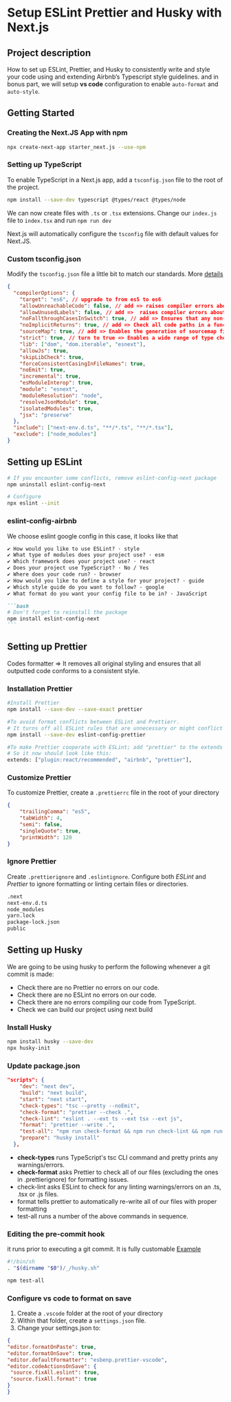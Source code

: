 # Setup ESLint Prettier and Husky with Next.js

## Project description

How to set up ESLint, Prettier, and Husky to consistently write and style your code using and extending Airbnb’s Typescript style guidelines. and in bonus part, we will setup **vs code** configuration to enable `auto-format` and `auto-style`.

## Getting Started

### Creating the Next.JS App with npm

```bash
npx create-next-app starter_next.js --use-npm
```

### Setting up TypeScript

To enable TypeScript in a Next.js app, add a `tsconfig.json` file to the root of the project.

```bash
npm install --save-dev typescript @types/react @types/node
```

We can now create files with `.ts` or `.tsx` extensions. Change our `index.js` file to `index.tsx` and run `npm run dev`

Next.js will automatically configure the `tsconfig` file with default values for Next.JS.

### Custom tsconfig.json

Modify the `tsconfig.json` file a little bit to match our standards. More [details](https://www.typescriptlang.org/tsconfig)

```JSON
{
  "compilerOptions": {
    "target": "es6", // upgrade to from es5 to es6
    "allowUnreachableCode": false, // add => raises compiler errors about unreachable code
    "allowUnusedLabels": false, // add =>  raises compiler errors about unused labels
    "noFallthroughCasesInSwitch": true, // add => Ensures that any non-empty case inside a switch statement includes either break or return
    "noImplicitReturns": true, // add => Check all code paths in a function to ensure they return a value.
    "sourceMap": true, // add => Enables the generation of sourcemap files. Easier to debug
    "strict": true, // turn to true => Enables a wide range of type checking behavior
    "lib": ["dom", "dom.iterable", "esnext"],
    "allowJs": true,
    "skipLibCheck": true,
    "forceConsistentCasingInFileNames": true,
    "noEmit": true,
    "incremental": true,
    "esModuleInterop": true,
    "module": "esnext",
    "moduleResolution": "node",
    "resolveJsonModule": true,
    "isolatedModules": true,
    "jsx": "preserve"
  },
  "include": ["next-env.d.ts", "**/*.ts", "**/*.tsx"],
  "exclude": ["node_modules"]
}
```

## Setting up ESLint

```bash
# If you encounter some conflicts, remove eslint-config-next package
npm uninstall eslint-config-next

# Configure
npx eslint --init
```

### eslint-config-airbnb

We choose eslint google config in this case, it looks like that

````md
✔ How would you like to use ESLint? · style
✔ What type of modules does your project use? · esm
✔ Which framework does your project use? · react
✔ Does your project use TypeScript? · No / Yes
✔ Where does your code run? · browser
✔ How would you like to define a style for your project? · guide
✔ Which style guide do you want to follow? · google
✔ What format do you want your config file to be in? · JavaScript

```bash
# Don't forget to reinstall the package
npm install eslint-config-next
```
````

## Setting up Prettier

Codes formatter ⇒ It removes all original styling and ensures that all outputted code conforms to a consistent style.

### Installation Prettier

```bash
#Install Prettier
npm install --save-dev --save-exact prettier

#To avoid format conflicts between ESLint and Prettierr.
# It turns off all ESLint rules that are unnecessary or might conflict with Prettier.
npm install --save-dev eslint-config-prettier

#To make Prettier cooperate with ESLint; add "prettier" to the extends array in your eslintrc.js file.
# So it now should look like this:
extends: ["plugin:react/recommended", "airbnb", "prettier"],
```

### Customize Prettier

To customize Prettier, create a `.prettierrc` file in the root of your directory

```JSON
{
    "trailingComma": "es5",
    "tabWidth": 4,
    "semi": false,
    "singleQuote": true,
    "printWidth": 120
}
```

### Ignore Prettier

Create `.prettierignore` and `.eslintignore`. Configure both _ESLint_ and _Prettier_ to ignore formatting or linting certain files or directories.

```bash
.next
next-env.d.ts
node_modules
yarn.lock
package-lock.json
public
```

## Setting up Husky

We are going to be using husky to perform the following whenever a git commit is made:

-   Check there are no Prettier no errors on our code.
-   Check there are no ESLint no errors on our code.
-   Check there are no errors compiling our code from TypeScript.
-   Check we can build our project using next build

### Install Husky

```bash
npm install husky --save-dev
npx husky-init
```

### Update package.json

```json
"scripts": {
    "dev": "next dev",
    "build": "next build",
    "start": "next start",
    "check-types": "tsc --pretty --noEmit",
    "check-format": "prettier --check .",
    "check-lint": "eslint . --ext ts --ext tsx --ext js",
    "format": "prettier --write .",
    "test-all": "npm run check-format && npm run check-lint && npm run check-types && npm run build",
    "prepare": "husky install"
  },
```

-   **check-types** runs TypeScript's tsc CLI command and pretty prints any warnings/errors.
-   **check-format** asks Prettier to check all of our files (excluding the ones in .prettierignore) for formatting issues.
-   check-lint asks ESLint to check for any linting warnings/errors on an .ts, .tsx or .js files.
-   format tells prettier to automatically re-write all of our files with proper formatting
-   test-all runs a number of the above commands in sequence.

### Editing the pre-commit hook

it runs prior to executing a git commit. It is fully customable [Example](https://github.com/jarrodwatts/code-like-google/blob/main/.husky/pre-commit)

```bash
#!/bin/sh
. "$(dirname "$0")/_/husky.sh"

npm test-all
```

### Configure vs code to format on save

1. Create a `.vscode` folder at the root of your directory
2. Within that folder, create a `settings.json` file.
3. Change your settings.json to:

```JSON
{
"editor.formatOnPaste": true,
"editor.formatOnSave": true,
"editor.defaultFormatter": "esbenp.prettier-vscode",
"editor.codeActionsOnSave": {
 "source.fixAll.eslint": true,
 "source.fixAll.format": true
}
}
```
